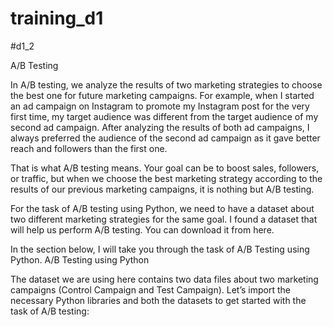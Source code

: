 # training_d1

#d1_2

A/B Testing

In A/B testing, we analyze the results of two marketing strategies to choose the best one for future marketing campaigns. For example, when I started an ad campaign on Instagram to promote my Instagram post for the very first time, my target audience was different from the target audience of my second ad campaign. After analyzing the results of both ad campaigns, I always preferred the audience of the second ad campaign as it gave better reach and followers than the first one.

That is what A/B testing means. Your goal can be to boost sales, followers, or traffic, but when we choose the best marketing strategy according to the results of our previous marketing campaigns, it is nothing but A/B testing.

For the task of A/B testing using Python, we need to have a dataset about two different marketing strategies for the same goal. I found a dataset that will help us perform A/B testing. You can download it from here.

In the section below, I will take you through the task of A/B Testing using Python.
A/B Testing using Python

The dataset we are using here contains two data files about two marketing campaigns (Control Campaign and Test Campaign). Let’s import the necessary Python libraries and both the datasets to get started with the task of A/B testing:
